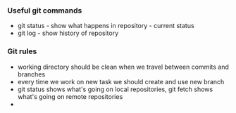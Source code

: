 ### Useful git commands

- git status - show what happens in repository - current status
- git log - show history of repository

### Git rules
- working directory should be clean when we travel between  commits and branches
- every time we work on new task we should create and use new branch
- git status shows what's going on local repositories, git fetch shows what's going on remote repositories
- 
